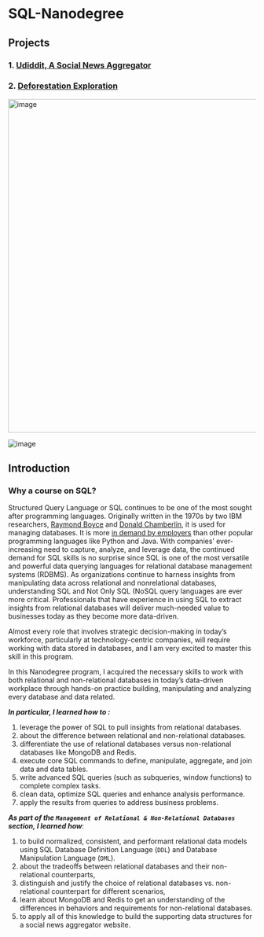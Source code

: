 # SQL-Nanodegree 

## Projects

### 1. [Udiddit, A Social News Aggregator](https://github.com/Sunday-Okey/SQL-Nanodegree/tree/main/Projects/Udiddit-A%20Social%20News%20Aggregator)

### 2. [Deforestation Exploration](https://github.com/Sunday-Okey/SQL-Nanodegree/tree/main/Projects/Deforestation%20Exploration)




<img width="679" alt="image" src="https://github.com/user-attachments/assets/d487060c-1e78-4c04-90da-b5d038c75ad6" />



![image](https://github.com/user-attachments/assets/53b77cb2-4234-4002-a516-ac50cbafa729)



## Introduction

### Why a course on SQL?

Structured Query Language or SQL continues to be one of the most sought after programming languages. Originally written in the 1970s by two IBM researchers, [Raymond Boyce](https://en.wikipedia.org/wiki/Raymond_F._Boyce) and [Donald Chamberlin](https://en.wikipedia.org/wiki/Raymond_F._Boyce), it is used for managing databases. It is more [in demand by employers](https://insights.dice.com/2020/03/20/demand-skills-february-march-2020-python-sql/) than other popular programming languages like Python and Java. With companies’ ever-increasing need to capture, analyze, and leverage data, the continued demand for SQL skills is no surprise since SQL is one of the most versatile and powerful data querying languages for relational database management systems (RDBMS). As organizations continue to harness insights from manipulating data across relational and nonrelational databases, understanding SQL and Not Only SQL (NoSQL query languages are ever more critical. Professionals that have experience in using SQL to extract insights from relational databases will deliver much-needed value to businesses today as they become more data-driven.

Almost every role that involves strategic decision-making in today’s workforce, particularly at technology-centric companies, will require working with data stored in databases, and I am very excited to master this skill in this program.


In this Nanodegree program, I acquired the necessary skills to work with both relational and non-relational databases in today’s data-driven workplace through hands-on practice building, manipulating and analyzing every database and data related.

***In particular, I learned how to :***

1. leverage the power of SQL to pull insights from relational databases.
2. about the difference between relational and non-relational databases.
3. differentiate the use of relational databases versus non-relational databases like MongoDB and Redis.
4. execute core SQL commands to define, manipulate, aggregate, and join data and data tables.
5. write advanced SQL queries (such as subqueries, window functions) to complete complex tasks.
6. clean data, optimize SQL queries and enhance analysis performance.
7. apply the results from queries to address business problems.

***As part of the `Management of Relational & Non-Relational Databases` section, I learned how***:

1. to build normalized, consistent, and performant relational data models using SQL Database Definition Language (`DDL`) and Database Manipulation Language (`DML`).
2. about the tradeoffs between relational databases and their non-relational counterparts,
3. distinguish and justify the choice of relational databases vs. non-relational counterpart for different scenarios,
4. learn about MongoDB and Redis to get an understanding of the differences in behaviors and requirements for non-relational databases.
5. to apply all of this knowledge to build the supporting data structures for a social news aggregator website.
